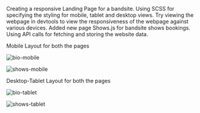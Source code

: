 Creating a responsive Landing Page for a bandsite.
Using SCSS for specifying the styling for mobile, tablet and desktop views.
Try viewing the webpage in devtools to view the responsiveness of the webpage against various devices.
Added new page Shows.js for bandsite shows bookings.
Using API calls for fetching and storing the website data.

Mobile Layout for both the pages

![bio-mobile](https://github.com/user-attachments/assets/0e72e706-1d4a-4563-95c6-0b417a2a73e6)

![shows-mobile](https://github.com/user-attachments/assets/a5f76928-ac81-4ece-b67a-19de76f6a63f)

Desktop-Tablet Layout for both the pages

![bio-tablet](https://github.com/user-attachments/assets/548449dd-71cf-4c0f-8a34-00eda5a531a8)

![shows-tablet](https://github.com/user-attachments/assets/98ea77ff-0187-45ca-8080-59836d90412e)

